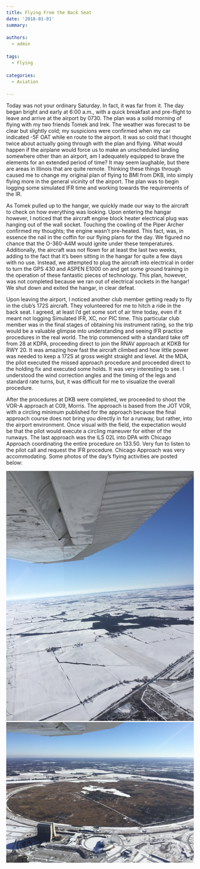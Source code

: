 ```yaml
---
title: Flying From the Back Seat
date: '2018-01-01'
summary:

authors:
  - admin

tags:
  - Flying

categories:
  - Aviation

---
```

Today was not your ordinary Saturday. In fact, it was far from it. The day began bright and early at 6:00 a.m., with a quick breakfast and pre-flight to leave and arrive at the airport by 0730. The plan was a solid morning of flying with my two friends Tomek and Irek. The weather was forecast to be clear but slightly cold; my suspicions were confirmed when my car indicated -5F OAT while en route to the airport. It was so cold that I thought twice about actually going through with the plan and flying. What would happen if the airplane would force us to make an unscheduled landing somewhere other than an airport, am I adequately equipped to brave the elements for an extended period of time? It may seem laughable, but there are areas in Illinois that are quite remote. Thinking these things through caused me to change my original plan of flying to BMI from DKB, into simply flying more in the general vicinity of the airport. The plan was to begin logging some simulated IFR time and working towards the requirements of the IR. 

As Tomek pulled up to the hangar, we quickly made our way to the aircraft to check on how everything was looking. Upon entering the hangar however, I noticed that the aircraft engine block heater electrical plug was hanging out of the wall socket. Touching the cowling of the Piper Archer confirmed my thoughts; the engine wasn’t pre-heated. This fact, was, in essence the nail in the coffin for our flying plans for the day. We figured no chance that the O-360-A4M would ignite under these temperatures. Additionally, the aircraft was not flown for at least the last two weeks, adding to the fact that it’s been sitting in the hangar for quite a few days with no use. Instead, we attempted to plug the aircraft into electrical in order to turn the GPS 430 and ASPEN E1000 on and get some ground training in the operation of these fantastic pieces of technology. This plan, however, was not completed because we ran out of electrical sockets in the hangar! We shut down and exited the hangar, in clear defeat.

Upon leaving the airport, I noticed another club member getting ready to fly in the club’s 172S aircraft. They volunteered for me to hitch a ride in the back seat. I agreed, at least I’d get some sort of air time today, even if it meant not logging Simulated IFR, XC, nor PIC time. This particular club member was in the final stages of obtaining his instrument rating, so the trip would be a valuable glimpse into understanding and seeing IFR practice procedures in the real world. The trip commenced with a standard take off from 28 at KDPA, proceeding direct to join the RNAV approach at KDKB for RWY 20. It was amazing how fast the aircraft climbed and how little power was needed to keep a 172S at gross weight straight and level. At the MDA, the pilot executed the missed approach procedure and proceeded direct to the holding fix and executed some holds. It was very interesting to see. I understood the wind correction angles and the timing of the legs and standard rate turns, but, it was difficult for me to visualize the overall procedure. 

After the procedures at DKB were completed, we proceeded to shoot the VOR-A approach at C09, Morris. The approach is based from the JOT VOR, with a circling minimum published for the approach because the final approach course does not bring you directly in for a runway, but rather, into the airport environment. Once visual with the field, the expectation would be that the pilot would execute a circling maneuver for either of the runways. The last approach was the ILS 02L into DPA with Chicago Approach coordinating the entire procedure on 133.50. Very fun to listen to the pilot call and request the IFR procedure. Chicago Approach was very accommodating. Some photos of the day’s flying activities are posted below:

![jpg](img_0013.jpg)
![jpg](img_0016.jpg)
